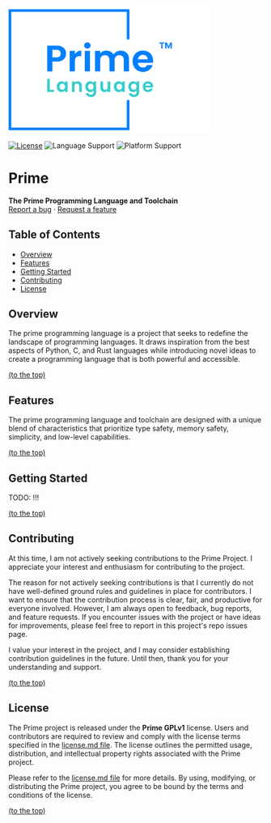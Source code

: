 
<a href="https://github.com/joba14/prime">
	<img src="./logo.svg" alt="Logo" width="400">
</a>

[![License](https://img.shields.io/badge/license-Prime_GPLv1-brightgreen.svg?style=for-the-badge)](./license.md)
![Language Support](https://img.shields.io/badge/languages-C-brightgreen.svg?style=for-the-badge)
![Platform Support](https://img.shields.io/badge/platforms-Linux-brightgreen.svg?style=for-the-badge)

# Prime
**The Prime Programming Language and Toolchain**<br>[Report a bug](https://github.com/joba14/prime/issues/new) · [Request a feature](https://github.com/joba14/prime/issues/new)

## Table of Contents
 - [Overview](#overview)
 - [Features](#features)
 - [Getting Started](#getting-started)
 - [Contributing](#contributing)
 - [License](#license)

## Overview
The prime programming language is a project that seeks to redefine the landscape of programming languages. It draws inspiration from the best aspects of Python, C, and Rust languages while introducing novel ideas to create a programming language that is both powerful and accessible.

[(to the top)](#prime)

## Features
The prime programming language and toolchain are designed with a unique blend of characteristics that prioritize type safety, memory safety, simplicity, and low-level capabilities.

[(to the top)](#prime)

## Getting Started
TODO: !!!

[(to the top)](#prime)

## Contributing
At this time, I am not actively seeking contributions to the Prime Project. I appreciate your interest and enthusiasm for contributing to the project.

The reason for not actively seeking contributions is that I currently do not have well-defined ground rules and guidelines in place for contributors. I want to ensure that the contribution process is clear, fair, and productive for everyone involved.
However, I am always open to feedback, bug reports, and feature requests. If you encounter issues with the project or have ideas for improvements, please feel free to report in this project's repo issues page.

I value your interest in the project, and I may consider establishing contribution guidelines in the future. Until then, thank you for your understanding and support.

[(to the top)](#prime)

## License
The Prime project is released under the **Prime GPLv1** license. Users and contributors are required to review and comply with the license terms specified in the [license.md file](./license.md). The license outlines the permitted usage, distribution, and intellectual property rights associated with the Prime project.

Please refer to the [license.md file](./license.md) for more details. By using, modifying, or distributing the Prime project, you agree to be bound by the terms and conditions of the license.

[(to the top)](#prime)
